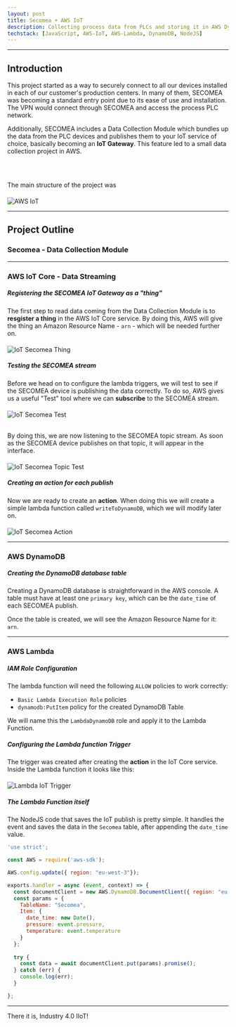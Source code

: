 ```yaml
---
layout: post
title: Secomea + AWS IoT
description: Collecting process data from PLCs and storing it in AWS DynamoDB.
techstack: [JavaScript, AWS-IoT, AWS-Lambda, DynamoDB, NodeJS]
---
```


---

## Introduction

This project started as a way to securely connect to all our devices installed in each of our customer's production centers. In many of them, SECOMEA was becoming a standard entry point due to its ease of use and installation. The VPN would connect through SECOMEA and  access the process PLC network.

Additionally, SECOMEA includes a Data Collection Module which bundles up the data from the PLC devices and publishes them to your IoT service of choice, basically becoming an **IoT Gateway**. This feature led to a small data collection project in AWS.

<p class="center" style="margin-top: 60px"> The main structure of the project was </p>

<div class="center-div" style="max-width: 500px; margin-top: 20px;">
	<img src="/assets/images/AWS-IoT.png" alt="AWS IoT">
</div>


---

## Project Outline

### Secomea - Data Collection Module


---

### AWS IoT Core - Data Streaming

##### Registering the SECOMEA IoT Gateway as a "thing"

The first step to read data coming from the Data Collection Module is to **resgister a thing** in the AWS IoT Core service. By doing this, AWS will give the thing an Amazon Resource Name - `arn` - which will be needed further on.

<div class="center-div" style="max-width: 700px; margin-top: 20px;">
	<img src="/assets/examples/secomea-thing.png" alt="IoT Secomea Thing">
</div>


##### Testing the SECOMEA stream 

Before we head on to configure the lambda triggers, we will test to see if the SECOMEA device is publishing the data correctly. To do so, AWS gives us a useful "Test" tool where we can **subscribe** to the SECOMEA stream.

<div class="center-div" style="max-width: 700px; margin-top: 20px;">
	<img src="/assets/examples/secomea-test.png" alt="IoT Secomea Test">
</div>

<br />

By doing this, we are now listening to the SECOMEA topic stream. As soon as the SECOMEA device publishes on that topic, it will appear in the interface.


<div class="center-div" style="max-width: 500px; margin-top: 20px;">
	<img src="/assets/examples/secomea-topic-test.png" alt="IoT Secomea Topic Test">
</div>


##### Creating an action for each publish

Now we are ready to create an **action**. When doing this we will create a simple lambda function called `writeToDynamoDB`, which we will modify later on.

<div class="center-div" style="max-width: 700px; margin-top: 20px;">
	<img src="/assets/examples/secomea-action.png" alt="IoT Secomea Action">
</div>

---

### AWS DynamoDB

##### Creating the DynamoDB database table

Creating a DynamoDB database is straightforward in the AWS console. A table must have at least one `primary key`, which can be the `date_time` of each SECOMEA publish.

Once the table is created, we will see the Amazon Resource Name for it: `arn`.

---

### AWS Lambda

##### IAM Role Configuration

The lambda function will need the following `ALLOW` policies to work correctly: 

* `Basic Lambda Execution Role` policies
* `dynamodb:PutItem` policy for the created DynamoDB Table 

We will name this the `LambdaDynamoDB` role and apply it to the Lambda Function.


##### Configuring the Lambda function Trigger

The trigger was created after creating the **action** in the IoT Core service. Inside the Lambda function it looks like this:

<div class="center-div" style="max-width: 700px; margin-top: 20px;">
	<img src="/assets/examples/lambda-trigger.png" alt="Lambda IoT Trigger">
</div>


##### The Lambda Function itself

The NodeJS code that saves the IoT publish is pretty simple. It handles the event and saves the data in the `Secomea` table, after appending the `date_time` value.

```javascript
'use strict';

const AWS = require('aws-sdk');

AWS.config.update({ region: "eu-west-3"});

exports.handler = async (event, context) => {
  const documentClient = new AWS.DynamoDB.DocumentClient({ region: "eu-west-3"});
  const params = {
    TableName: "Secomea",
    Item: {
      date_time: new Date(),
      pressure: event.pressure,
      temperature: event.temperature
    }
  };
  
  try {
    const data = await documentClient.put(params).promise();
  } catch (err) {
    console.log(err);
  }

};
```

---

There it is, Industry 4.0 IIoT! 



